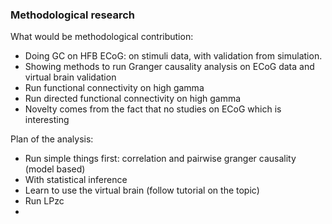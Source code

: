 ### Methodological research
What would be methodological contribution: 
* Doing GC on HFB ECoG: on stimuli data, with validation from simulation.
* Showing methods to run Granger causality analysis on ECoG data and virtual brain validation
* Run functional connectivity on high gamma
* Run directed functional connectivity on high gamma
* Novelty comes from the fact that no studies on ECoG which is interesting

Plan of the analysis:
* Run simple things first: correlation and pairwise granger causality (model based)
* With statistical inference  
* Learn to use the virtual brain (follow tutorial on the topic)
* Run LPzc 
* 
